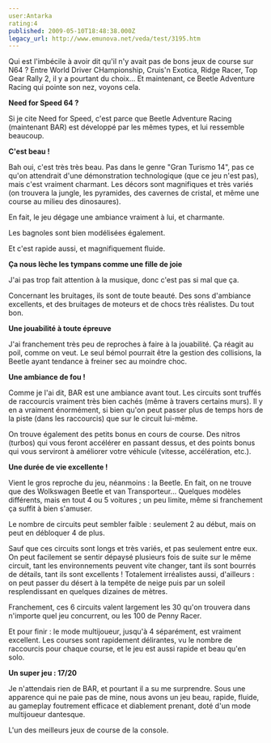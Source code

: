 ```yaml
---
user:Antarka
rating:4
published: 2009-05-10T18:48:38.000Z
legacy_url: http://www.emunova.net/veda/test/3195.htm
---
```

Qui est l'imbécile à avoir dit qu'il n'y avait pas de bons jeux de course sur N64 ? Entre World Driver CHampionship, Cruis'n Exotica, Ridge Racer, Top Gear Rally 2, il y a pourtant du choix... Et maintenant, ce Beetle Adventure Racing qui pointe son nez, voyons cela.  

  

**Need for Speed 64 ?**  

  

Si je cite Need for Speed, c'est parce que Beetle Adventure Racing (maintenant BAR) est développé par les mêmes types, et lui ressemble beaucoup.  

  

**C'est beau !**  

  

Bah oui, c'est très très beau. Pas dans le genre "Gran Turismo 14", pas ce qu'on attendrait d'une démonstration technologique (que ce jeu n'est pas), mais c'est vraiment charmant. Les décors sont magnifiques et très variés (on trouvera la jungle, les pyramides, des cavernes de cristal, et même une course au milieu des dinosaures).  

  

En fait, le jeu dégage une ambiance vraiment à lui, et charmante.  

  

Les bagnoles sont bien modélisées également.  

  

Et c'est rapide aussi, et magnifiquement fluide.  

  

**Ça nous lèche les tympans comme une fille de joie**  

  

J'ai pas trop fait attention à la musique, donc c'est pas si mal que ça.  

  

Concernant les bruitages, ils sont de toute beauté. Des sons d'ambiance excellents, et des bruitages de moteurs et de chocs très réalistes. Du tout bon.  

  

**Une jouabilité à toute épreuve**  

  

J'ai franchement très peu de reproches à faire à la jouabilité. Ça réagit au poil, comme on veut. Le seul bémol pourrait être la gestion des collisions, la Beetle ayant tendance à freiner sec au moindre choc.  

  

**Une ambiance de fou !**  

  

Comme je l'ai dit, BAR est une ambiance avant tout. Les circuits sont truffés de raccourcis vraiment très bien cachés (même à travers certains murs). Il y en a vraiment énormément, si bien qu'on peut passer plus de temps hors de la piste (dans les raccourcis) que sur le circuit lui-même.  

  

On trouve également des petits bonus en cours de course. Des nitros (turbos) qui vous feront accélérer en passant dessus, et des points bonus qui vous serviront à améliorer votre véhicule (vitesse, accélération, etc.).  

  

**Une durée de vie excellente !**  

  

Vient le gros reproche du jeu, néanmoins : la Beetle. En fait, on ne trouve que des Wolkswagen Beetle et van Transporteur... Quelques modèles différents, mais en tout 4 ou 5 voitures ; un peu limite, même si franchement ça suffit à bien s'amuser.  

  

Le nombre de circuits peut sembler faible : seulement 2 au début, mais on peut en débloquer 4 de plus.  

  

Sauf que ces circuits sont longs et très variés, et pas seulement entre eux. On peut facilement se sentir dépaysé plusieurs fois de suite sur le même circuit, tant les environnements peuvent vite changer, tant ils sont bourrés de détails, tant ils sont excellents ! Totalement irréalistes aussi, d'ailleurs : on peut passer du désert à la tempête de neige puis par un soleil resplendissant en quelques dizaines de mètres.  

  

Franchement, ces 6 circuits valent largement les 30 qu'on trouvera dans n'importe quel jeu concurrent, ou les 100 de Penny Racer.  

  

Et pour finir : le mode multijoueur, jusqu'à 4 séparément, est vraiment excellent. Les courses sont rapidement délirantes, vu le nombre de raccourcis pour chaque course, et le jeu est aussi rapide et beau qu'en solo.  

  

**Un super jeu : 17/20**  

  

Je n'attendais rien de BAR, et pourtant il a su me surprendre. Sous une apparence qui ne paie pas de mine, nous avons un jeu beau, rapide, fluide, au gameplay foutrement efficace et diablement prenant, doté d'un mode multijoueur dantesque.  

  

L'un des meilleurs jeux de course de la console.